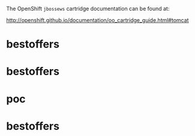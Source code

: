 The OpenShift `jbossews` cartridge documentation can be found at:

http://openshift.github.io/documentation/oo_cartridge_guide.html#tomcat
# bestoffers
# bestoffers
# poc
# bestoffers
